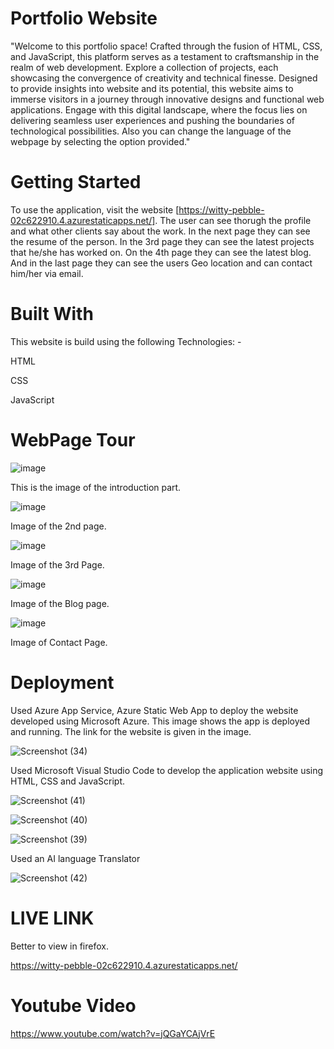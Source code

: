# Portfolio Website

"Welcome to this portfolio space! Crafted through the fusion of HTML, CSS, and JavaScript, this platform serves as a testament to craftsmanship in the realm of web development. Explore a collection of projects, each showcasing the convergence of creativity and technical finesse. Designed to provide insights into website and its potential, this website aims to immerse visitors in a journey through innovative designs and functional web applications. Engage with this digital landscape, where the focus lies on delivering seamless user experiences and pushing the boundaries of technological possibilities. Also you can change the language of the webpage by selecting the option provided."

# Getting Started

To use the application, visit the website [https://witty-pebble-02c622910.4.azurestaticapps.net/]. The user can see thorugh the profile and what other clients say about the work. In the next page they can see the resume of the person. In the 3rd page they can see the latest projects that he/she has worked on. On the 4th page they can see the latest blog. And in the last page they can see the users Geo location and can contact him/her via email.

# Built With 

This website is build using the following Technologies: -

HTML

CSS

JavaScript

# WebPage Tour

![image](https://github.com/Invincible36944/BasicPortfolio/assets/92206135/d79d1903-49a6-4aac-96da-09d15fe3556a)

This is the image of the introduction part.

![image](https://github.com/Invincible36944/BasicPortfolio/assets/92206135/5785b057-5547-495a-a5b5-337b65517678)

Image of the 2nd page.

![image](https://github.com/Invincible36944/BasicPortfolio/assets/92206135/bfb58b69-b194-4314-8c43-7d6e318b496e)

Image of the 3rd Page.

![image](https://github.com/Invincible36944/BasicPortfolio/assets/92206135/a16cad64-5c7c-4a5a-8d35-f3503ca083c3)

Image of the Blog page.

![image](https://github.com/Invincible36944/BasicPortfolio/assets/92206135/d09585c9-cd93-4a15-b1f2-6f4965e69cb6)

Image of Contact Page.

# Deployment

Used Azure App Service, Azure Static Web App to deploy the website developed using Microsoft Azure. This image shows the app is deployed and running. 
The link for the website is given in the image. 

![Screenshot (34)](https://github.com/Invincible36944/BasicPortfolio/assets/92206135/986fc800-6058-43df-b190-35b1e4697147)


Used Microsoft Visual Studio Code to develop the application website using HTML, CSS and JavaScript.

![Screenshot (41)](https://github.com/Invincible36944/BasicPortfolio/assets/92206135/e1d121ad-ee6e-4feb-83f1-928fba085019)

![Screenshot (40)](https://github.com/Invincible36944/BasicPortfolio/assets/92206135/256f9ece-1eb2-4cb0-b579-6107f85b2ebf)

![Screenshot (39)](https://github.com/Invincible36944/BasicPortfolio/assets/92206135/f2dd124c-8e62-47f4-a5e3-630d217f94ff)

Used an AI language Translator

![Screenshot (42)](https://github.com/Invincible36944/BasicPortfolio/assets/92206135/0a61cda8-0de8-4d13-9249-37fd55787216)


# LIVE LINK

Better to view in firefox.

https://witty-pebble-02c622910.4.azurestaticapps.net/

# Youtube Video

https://www.youtube.com/watch?v=jQGaYCAjVrE
